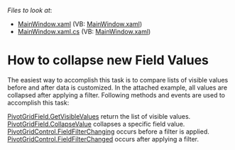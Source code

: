 <!-- default file list -->
*Files to look at*:

* [MainWindow.xaml](./CS/WpfApplication52/MainWindow.xaml) (VB: [MainWindow.xaml](./VB/WpfApplication52/MainWindow.xaml))
* [MainWindow.xaml.cs](./CS/WpfApplication52/MainWindow.xaml.cs) (VB: [MainWindow.xaml](./VB/WpfApplication52/MainWindow.xaml))
<!-- default file list end -->
# How to collapse new Field Values


<p>The easiest way to accomplish this task is to compare lists of visible values before and after data is customized. In the attached example, all values are collapsed after applying a filter. Following methods and events are used to accomplish this task:</p><p><a href="http://documentation.devexpress.com/#WPF/DevExpressXpfPivotGridPivotGridField_GetVisibleValuestopic">PivotGridField.GetVisibleValues</a>  return the list of visible values.<br />
<a href="http://documentation.devexpress.com/#WPF/DevExpressXpfPivotGridPivotGridField_CollapseValuetopic">PivotGridField.CollapseValue</a>  collapses a specific field value.<br />
<a href="http://documentation.devexpress.com/#WPF/DevExpressXpfPivotGridPivotGridControl_FieldFilterChangingtopic">PivotGridControl.FieldFilterChanging</a>  occurs before a filter is applied. <br />
<a href="http://documentation.devexpress.com/#WPF/DevExpressXpfPivotGridPivotGridControl_FieldFilterChangedtopic">PivotGridControl.FieldFilterChanged</a>  occurs after applying a filter.</p>

<br/>


